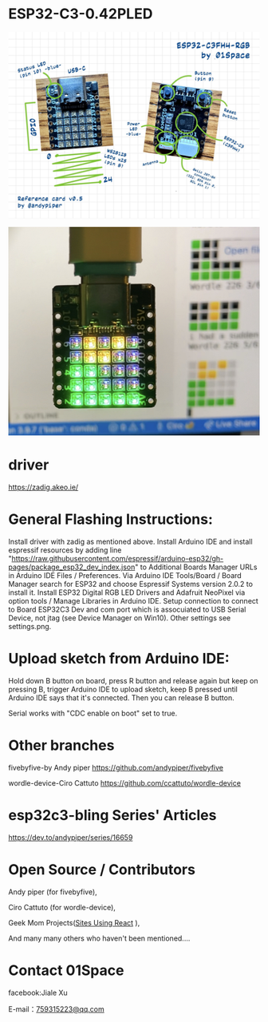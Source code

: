 # ESP32-C3-0.42PLED 

![image](https://github.com/andypiper/fivebyfive/blob/main/reference/ESP32-C3FH4-RGB-reference.jpeg)


![image](https://github.com/ccattuto/wordle-device/blob/main/wordle-device.jpg)

# driver

https://zadig.akeo.ie/


# General Flashing Instructions:

Install driver with zadig as mentioned above.
Install Arduino IDE and install espressif resources by adding line "https://raw.githubusercontent.com/espressif/arduino-esp32/gh-pages/package_esp32_dev_index.json" to Additional Boards Manager URLs in Arduino IDE Files / Preferences.
Via Arduino IDE Tools/Board / Board Manager search for ESP32 and choose Espressif Systems version 2.0.2 to install it.
Install ESP32 Digital RGB LED Drivers and Adafruit NeoPixel via option tools / Manage Libraries in Arduino IDE.
Setup connection to connect to Board ESP32C3 Dev and com port which is assocuiated to USB Serial Device, not jtag (see Device Manager on Win10). Other settings see settings.png.

# Upload sketch from Arduino IDE:

Hold down B button on board, press R button and release again but keep on pressing B, trigger Arduino IDE to upload sketch, keep B pressed until Arduino IDE says that it's connected. Then you can release B button.

Serial works with "CDC enable on boot" set to true.

# Other branches

fivebyfive-by Andy piper
https://github.com/andypiper/fivebyfive

wordle-device-Ciro Cattuto
https://github.com/ccattuto/wordle-device

# esp32c3-bling Series' Articles

https://dev.to/andypiper/series/16659

# Open Source / Contributors


Andy piper (for fivebyfive),

Ciro Cattuto (for wordle-device),

Geek Mom Projects([Sites Using React](https://twitter.com/GeekMomProjects/status/1479210241807900676)  ),

And many many others who haven't been mentioned....

# Contact 01Space
facebook:Jiale Xu

E-mail：759315223@qq.com


